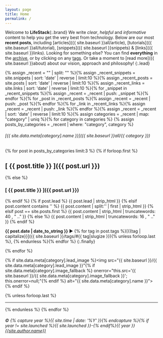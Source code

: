 ```yaml
---
layout: page
title: Home
permalink: /
---
```


Welcome to __LifeStack__{:.brand} We write _clear_, _helpful_ and _informative_ content to help you get the very best from technology. Below are our most __recent posts__, including [articles]({{ site.baseurl }}all/article), [tutorials]({{ site.baseurl }}all/tutorial), [snippets]({{ site.baseurl }}snippets) & [links]({{ site.baseurl }}links). Looking for something else? You can find __everything__ in the [archive](/all), or by clicking on any [tags](/tags). Or take a moment to [read more]({{ site.baseurl }}about) about our vision, approach and philosophy!
{:.lead}

{% assign _recent = "" | split: "" %}{% assign _recent_snippets = site.snippets | sort: 'date' | reverse | limit:10 %}{% assign _recent_posts = site.posts | sort: 'date' | reverse | limit:10 %}{% assign _recent_links = site.links | sort: 'date' | reverse | limit:10 %}{% for _snippet in _recent_snippets %}{% assign _recent = _recent | push: _snippet %}{% endfor %}{% for _post in _recent_posts %}{% assign _recent = _recent | push: _post %}{% endfor %}{% for _link in _recent_links %}{% assign _recent = _recent | push: _link %}{% endfor %}{% assign _recent = _recent | sort: 'date' | reverse | limit:10 %}{% assign categories = _recent | map: "category" | uniq %}{% for category in categories %}
{% assign posts_by_categories = _recent | where: "category", category %}

###### [{{ site.data.meta[category].name }}]({{ site.baseurl }}all/{{ category }})

{% for post in posts_by_categories limit:3 %}
{% if forloop.first %}
## [ {{ post.title }} ]({{ post.url }})
{% else %}
### [ {{ post.title }} ]({{ post.url }})
{% endif %}
{% if post.lead %}
  {{ post.lead | strip_html }}
{% elsif post.content contains '<!--more-->' %}
  {{ post.content | split:'<!--more-->' | first | strip_html }}
{% elsif post == site.posts.first %}
  {{ post.content | strip_html | truncatewords: 40 , "  .." }}
{% else %}
  {{ post.content | strip_html | truncatewords: 16 , "  .." }}
{% endif %}

__{{ post.date | date_to_string }}__ ► {% for tag in post.tags %}[{{tag | capitalize}}]({{ site.baseurl }}/tags/#{{ tag|slugize }}){% unless forloop.last %}, {% endunless %}{% endfor %}
{:.finally}

{% endfor %}

{% if site.data.meta[category].lead_image %}<img src="{{ site.baseurl }}/{{ site.data.meta[category].lead_image }}"{% if site.data.meta[category].image_fallback %} onerror="this.src='{{ site.baseurl }}/{{ site.data.meta[category].image_fallback }}'; this.onerror=null;"{% endif %} alt="{{ site.data.meta[category].name }}">{% endif %}

{% unless forloop.last %}
* * *
{% endunless %}
{% endfor %}

###### &copy; {% capture year %}{{ site.time | date: '%Y' }}{% endcapture %}{% if year != site.launched %}{{ site.launched }}-{% endif%}{{ year }} [{{site.author.name}}]({{site.baseurl}}about/#copyright--licensing)